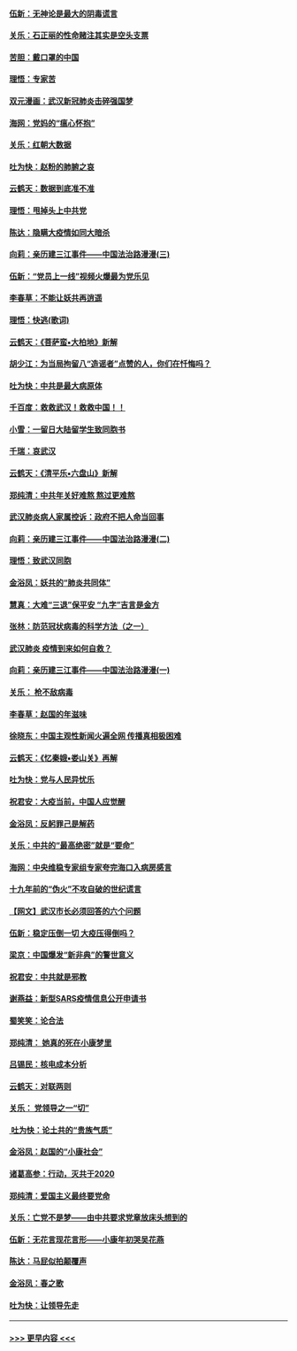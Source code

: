 #### [伍新：无神论是最大的阴毒谎言](../pages/nsc993/n11846129.md?t=02061055) 
#### [关乐：石正丽的性命赌注其实是空头支票](../pages/nsc993/n11846109.md?t=02061055) 
#### [苦胆：戴口罩的中国](../pages/nsc993/n11845576.md?t=02061055) 
#### [理悟：专家苦](../pages/nsc993/n11845564.md?t=02061055) 
#### [双元漫画：武汉新冠肺炎击碎强国梦](../pages/nsc993/n11843320.md?t=02061055) 
#### [海网：党妈的“瘟心怀抱”](../pages/nsc993/n11840740.md?t=02061055) 
#### [关乐：红朝大数据](../pages/nsc993/n11840675.md?t=02061055) 
#### [吐为快：赵粉的肺腑之哀](../pages/nsc993/n11840618.md?t=02061055) 
#### [云鹤天：数据到底准不准](../pages/nsc993/n11840325.md?t=02061055) 
#### [理悟：甩掉头上中共党](../pages/nsc993/n11838826.md?t=02061055) 
#### [陈达：隐瞒大疫情如同大暗杀](../pages/nsc993/n11838771.md?t=02061055) 
#### [向莉：亲历建三江事件——中国法治路漫漫(三)](../pages/nsc993/n11831825.md?t=02061055) 
#### [伍新：“党员上一线”视频火爆最为党乐见](../pages/nsc993/n11838200.md?t=02061055) 
#### [李春草：不能让妖共再逍遥](../pages/nsc993/n11838102.md?t=02061055) 
#### [理悟：快逃(歌词)](../pages/nsc993/n11838083.md?t=02061055) 
#### [云鹤天：《菩萨蛮▪大柏地》新解](../pages/nsc993/n11838059.md?t=02061055) 
#### [胡少江：为当局拘留八“造谣者”点赞的人，你们在忏悔吗？](../pages/nsc993/n11836801.md?t=02061055) 
#### [吐为快：中共是最大病原体](../pages/nsc993/n11836748.md?t=02061055) 
#### [千百度：救救武汉！救救中国！！](../pages/nsc993/n11836145.md?t=02061055) 
#### [小雪：一留日大陆留学生致同胞书](../pages/nsc993/n11834624.md?t=02061055) 
#### [千瑞：哀武汉](../pages/nsc993/n11833647.md?t=02061055) 
#### [云鹤天：《清平乐▪六盘山》新解](../pages/nsc993/n11833611.md?t=02061055) 
#### [郑纯清：中共年关好难熬 熬过更难熬](../pages/nsc993/n11833489.md?t=02061055) 
#### [武汉肺炎病人家属控诉：政府不把人命当回事](../pages/nsc993/n11833205.md?t=02061055) 
#### [向莉：亲历建三江事件——中国法治路漫漫(二)](../pages/nsc993/n11829102.md?t=02061055) 
#### [理悟：致武汉同胞](../pages/nsc993/n11831522.md?t=02061055) 
#### [金浴凤：妖共的“肺炎共同体”](../pages/nsc993/n11829448.md?t=02061055) 
#### [慧真：大难“三退”保平安 “九字”吉言是金方](../pages/nsc993/n11829501.md?t=02061055) 
#### [张林：防范冠状病毒的科学方法（之一）](../pages/nsc993/n11828618.md?t=02061055) 
#### [武汉肺炎 疫情到来如何自救？](../pages/nsc993/n11827632.md?t=02061055) 
#### [向莉：亲历建三江事件——中国法治路漫漫(一)](../pages/nsc993/n11827190.md?t=02061055) 
#### [关乐： 枪不敌病毒](../pages/nsc993/n11826746.md?t=02061055) 
#### [李春草：赵国的年滋味](../pages/nsc993/n11826321.md?t=02061055) 
#### [徐晓东：中国主观性新闻火遍全网 传播真相极困难](../pages/nsc993/n11826508.md?t=02061055) 
#### [云鹤天：《忆秦娥▪娄山关》再解](../pages/nsc993/n11824682.md?t=02061055) 
#### [吐为快：党与人民异忧乐](../pages/nsc993/n11824660.md?t=02061055) 
#### [祝君安：大疫当前，中国人应觉醒](../pages/nsc993/n11821946.md?t=02061055) 
#### [金浴凤：反躬罪己是解药](../pages/nsc993/n11820280.md?t=02061055) 
#### [关乐：中共的“最高绝密”就是“要命”](../pages/nsc993/n11816946.md?t=02061055) 
#### [海网：中央维稳专家组专家夸完海口入病房感言](../pages/nsc993/n11815138.md?t=02061055) 
#### [十九年前的“伪火”不攻自破的世纪谎言](../pages/nsc993/n11813238.md?t=02061055) 
#### [【网文】武汉市长必须回答的六个问题](../pages/nsc993/n11813848.md?t=02061055) 
#### [伍新：稳定压倒一切 大疫压得倒吗？](../pages/nsc993/n11812634.md?t=02061055) 
#### [梁京：中国爆发“新非典”的警世意义](../pages/nsc993/n11812554.md?t=02061055) 
#### [祝君安：中共就是邪教](../pages/nsc993/n11812431.md?t=02061055) 
#### [谢燕益：新型SARS疫情信息公开申请书](../pages/nsc993/n11808840.md?t=02061055) 
#### [蜀笑笑：论合法](../pages/nsc993/n11808064.md?t=02061055) 
#### [郑纯清： 她真的死在小康梦里](../pages/nsc993/n11806623.md?t=02061055) 
#### [吕锡民：核电成本分析](../pages/nsc993/n11806284.md?t=02061055) 
#### [云鹤天：对联两则](../pages/nsc993/n11805957.md?t=02061055) 
#### [关乐： 党领导之一“切”](../pages/nsc993/n11804505.md?t=02061055) 
#### [ 吐为快：论土共的“贵族气质”](../pages/nsc993/n11804490.md?t=02061055) 
#### [金浴凤：赵国的“小康社会”](../pages/nsc993/n11804452.md?t=02061055) 
#### [诸葛高参：行动，灭共于2020](../pages/nsc993/n11804120.md?t=02061055) 
#### [郑纯清：爱国主义最终要党命](../pages/nsc993/n11802197.md?t=02061055) 
#### [关乐：亡党不是梦——由中共要求党章放床头想到的](../pages/nsc993/n11802156.md?t=02061055) 
#### [伍新：无花言现花言形——小康年初哭吴花燕](../pages/nsc993/n11800044.md?t=02061055) 
#### [陈达：马屁似拍颠覆声](../pages/nsc993/n11800010.md?t=02061055) 
#### [金浴凤：春之歌](../pages/nsc993/n11797687.md?t=02061055) 
#### [吐为快：让领导先走](../pages/nsc993/n11797512.md?t=02061055) 

----
#### [ >>> 更早内容 <<< ](../indexes/nsc993-earlier.md)
